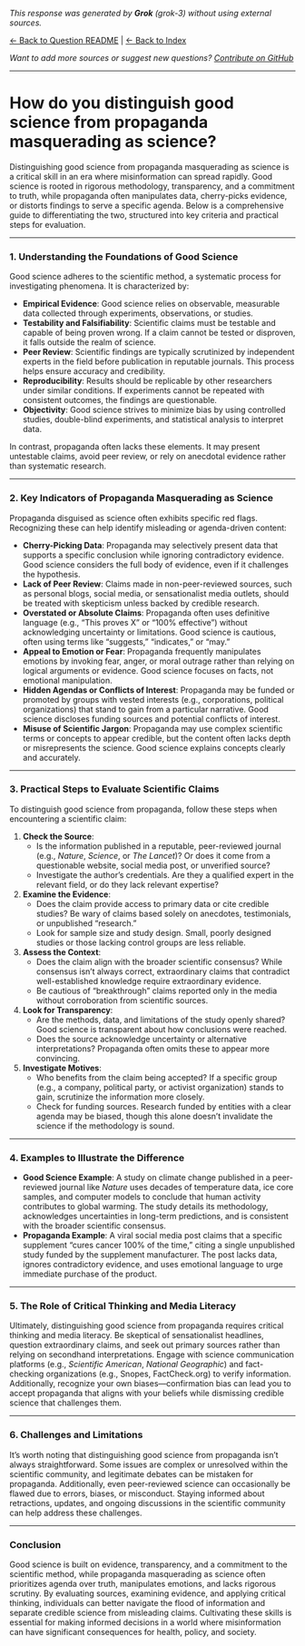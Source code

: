 <!-- 
Generated by: grok
Model: grok-3
Prompt type: default
Generated at: 2025-06-10T21:55:56.132105
-->

*This response was generated by **Grok** (grok-3) without using external sources.*

[← Back to Question README](README.md) | [← Back to Index](../README.md)

*Want to add more sources or suggest new questions? [Contribute on GitHub](https://github.com/justinwest/SuggestedSources)*

---

# How do you distinguish good science from propaganda masquerading as science?

Distinguishing good science from propaganda masquerading as science is a critical skill in an era where misinformation can spread rapidly. Good science is rooted in rigorous methodology, transparency, and a commitment to truth, while propaganda often manipulates data, cherry-picks evidence, or distorts findings to serve a specific agenda. Below is a comprehensive guide to differentiating the two, structured into key criteria and practical steps for evaluation.

---

### 1. **Understanding the Foundations of Good Science**
Good science adheres to the scientific method, a systematic process for investigating phenomena. It is characterized by:
- **Empirical Evidence**: Good science relies on observable, measurable data collected through experiments, observations, or studies.
- **Testability and Falsifiability**: Scientific claims must be testable and capable of being proven wrong. If a claim cannot be tested or disproven, it falls outside the realm of science.
- **Peer Review**: Scientific findings are typically scrutinized by independent experts in the field before publication in reputable journals. This process helps ensure accuracy and credibility.
- **Reproducibility**: Results should be replicable by other researchers under similar conditions. If experiments cannot be repeated with consistent outcomes, the findings are questionable.
- **Objectivity**: Good science strives to minimize bias by using controlled studies, double-blind experiments, and statistical analysis to interpret data.

In contrast, propaganda often lacks these elements. It may present untestable claims, avoid peer review, or rely on anecdotal evidence rather than systematic research.

---

### 2. **Key Indicators of Propaganda Masquerading as Science**
Propaganda disguised as science often exhibits specific red flags. Recognizing these can help identify misleading or agenda-driven content:
- **Cherry-Picking Data**: Propaganda may selectively present data that supports a specific conclusion while ignoring contradictory evidence. Good science considers the full body of evidence, even if it challenges the hypothesis.
- **Lack of Peer Review**: Claims made in non-peer-reviewed sources, such as personal blogs, social media, or sensationalist media outlets, should be treated with skepticism unless backed by credible research.
- **Overstated or Absolute Claims**: Propaganda often uses definitive language (e.g., “This proves X” or “100% effective”) without acknowledging uncertainty or limitations. Good science is cautious, often using terms like “suggests,” “indicates,” or “may.”
- **Appeal to Emotion or Fear**: Propaganda frequently manipulates emotions by invoking fear, anger, or moral outrage rather than relying on logical arguments or evidence. Good science focuses on facts, not emotional manipulation.
- **Hidden Agendas or Conflicts of Interest**: Propaganda may be funded or promoted by groups with vested interests (e.g., corporations, political organizations) that stand to gain from a particular narrative. Good science discloses funding sources and potential conflicts of interest.
- **Misuse of Scientific Jargon**: Propaganda may use complex scientific terms or concepts to appear credible, but the content often lacks depth or misrepresents the science. Good science explains concepts clearly and accurately.

---

### 3. **Practical Steps to Evaluate Scientific Claims**
To distinguish good science from propaganda, follow these steps when encountering a scientific claim:
1. **Check the Source**:
   - Is the information published in a reputable, peer-reviewed journal (e.g., *Nature*, *Science*, or *The Lancet*)? Or does it come from a questionable website, social media post, or unverified source?
   - Investigate the author’s credentials. Are they a qualified expert in the relevant field, or do they lack relevant expertise?
2. **Examine the Evidence**:
   - Does the claim provide access to primary data or cite credible studies? Be wary of claims based solely on anecdotes, testimonials, or unpublished “research.”
   - Look for sample size and study design. Small, poorly designed studies or those lacking control groups are less reliable.
3. **Assess the Context**:
   - Does the claim align with the broader scientific consensus? While consensus isn’t always correct, extraordinary claims that contradict well-established knowledge require extraordinary evidence.
   - Be cautious of “breakthrough” claims reported only in the media without corroboration from scientific sources.
4. **Look for Transparency**:
   - Are the methods, data, and limitations of the study openly shared? Good science is transparent about how conclusions were reached.
   - Does the source acknowledge uncertainty or alternative interpretations? Propaganda often omits these to appear more convincing.
5. **Investigate Motives**:
   - Who benefits from the claim being accepted? If a specific group (e.g., a company, political party, or activist organization) stands to gain, scrutinize the information more closely.
   - Check for funding sources. Research funded by entities with a clear agenda may be biased, though this alone doesn’t invalidate the science if the methodology is sound.

---

### 4. **Examples to Illustrate the Difference**
- **Good Science Example**: A study on climate change published in a peer-reviewed journal like *Nature* uses decades of temperature data, ice core samples, and computer models to conclude that human activity contributes to global warming. The study details its methodology, acknowledges uncertainties in long-term predictions, and is consistent with the broader scientific consensus.
- **Propaganda Example**: A viral social media post claims that a specific supplement “cures cancer 100% of the time,” citing a single unpublished study funded by the supplement manufacturer. The post lacks data, ignores contradictory evidence, and uses emotional language to urge immediate purchase of the product.

---

### 5. **The Role of Critical Thinking and Media Literacy**
Ultimately, distinguishing good science from propaganda requires critical thinking and media literacy. Be skeptical of sensationalist headlines, question extraordinary claims, and seek out primary sources rather than relying on secondhand interpretations. Engage with science communication platforms (e.g., *Scientific American*, *National Geographic*) and fact-checking organizations (e.g., Snopes, FactCheck.org) to verify information. Additionally, recognize your own biases—confirmation bias can lead you to accept propaganda that aligns with your beliefs while dismissing credible science that challenges them.

---

### 6. **Challenges and Limitations**
It’s worth noting that distinguishing good science from propaganda isn’t always straightforward. Some issues are complex or unresolved within the scientific community, and legitimate debates can be mistaken for propaganda. Additionally, even peer-reviewed science can occasionally be flawed due to errors, biases, or misconduct. Staying informed about retractions, updates, and ongoing discussions in the scientific community can help address these challenges.

---

### Conclusion
Good science is built on evidence, transparency, and a commitment to the scientific method, while propaganda masquerading as science often prioritizes agenda over truth, manipulates emotions, and lacks rigorous scrutiny. By evaluating sources, examining evidence, and applying critical thinking, individuals can better navigate the flood of information and separate credible science from misleading claims. Cultivating these skills is essential for making informed decisions in a world where misinformation can have significant consequences for health, policy, and society.
